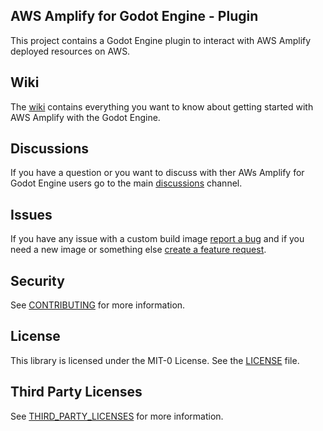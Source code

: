 ## AWS Amplify for Godot Engine - Plugin

This project contains a Godot Engine plugin to interact with AWS Amplify deployed resources on AWS.

## Wiki

The [wiki](https://github.com/aws-samples/amplify-godot-engine/wiki) contains everything you want to know about getting started with AWS Amplify with the Godot Engine.

## Discussions

If you have a question or you want to discuss with ther AWs Amplify for Godot Engine users go to the main [discussions](https://github.com/aws-samples/amplify-godot-engine/discussions) channel.

## Issues

If you have any issue with a custom build image [report a bug](https://github.com/aws-samples/amplify-godot-engine-plugin/issues/new?assignees=&labels=&projects=&template=bug_report.md&title=) and if you need a new image or something else  [create a feature request](https://github.com/aws-samples/amplify-godot-engine-plugin/issues/new?assignees=&labels=&projects=&template=feature_request.md&title=).

## Security

See [CONTRIBUTING](CONTRIBUTING.md#security-issue-notifications) for more information.

## License

This library is licensed under the MIT-0 License. See the [LICENSE](LICENSE.md) file.

## Third Party Licenses

See [THIRD_PARTY_LICENSES](THIRD_PARTY_LICENSES) for more information.